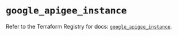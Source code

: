 # `google_apigee_instance`

Refer to the Terraform Registry for docs: [`google_apigee_instance`](https://registry.terraform.io/providers/hashicorp/google/6.30.0/docs/resources/apigee_instance).
